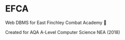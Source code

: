# EFCA
Web DBMS for East Finchley Combat Academy 🥋 

Created for AQA A-Level Computer Science NEA (2018)

